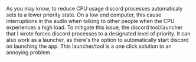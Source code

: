 As you may know, to reduce CPU usage discord processes automaticaly sets to a lower priority state. On a low end computer, this cause interruptions in the audio when talking to other people when the CPU experiences a high load. To mitigate this issue, the discord tool/launcher that I wrote forces discord processes to a designated level of priority. It can also work as a launcher, as there's the option to automatically start discord on launching the app. This launcher/tool is a one click solution to an annoying problem.
